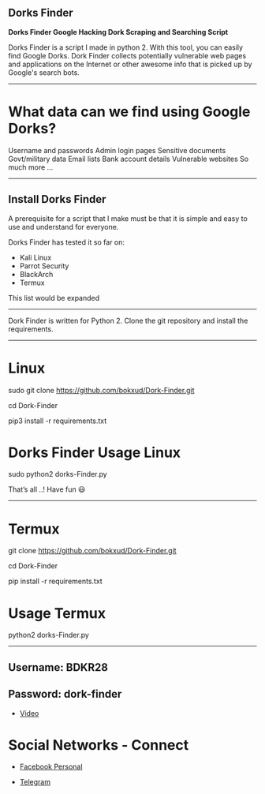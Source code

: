 ## Dorks Finder
**Dorks Finder Google Hacking Dork Scraping and Searching Script**

Dorks Finder is a script I made in python 2. With this tool, you can easily find Google Dorks. Dork Finder collects potentially vulnerable web pages and applications on the Internet or other awesome info that is picked up by Google's search bots. 

****

# What data can we find using Google Dorks?

Username and passwords
Admin login pages
Sensitive documents
Govt/military data
Email lists
Bank account details
Vulnerable websites
So much more …
****

## Install Dorks Finder
A prerequisite for a script that I make must be that it is simple and easy to use and understand for everyone.

Dorks Finder has tested it so far on:
* Kali Linux
* Parrot Security
* BlackArch
* Termux

This list would be expanded
****

Dork Finder is written for Python 2. Clone the git repository and install the requirements.
****

# Linux
sudo git clone https://github.com/bokxud/Dork-Finder.git

cd Dork-Finder

pip3 install -r requirements.txt

# Dorks Finder Usage Linux

sudo python2 dorks-Finder.py

That’s all ..!
Have fun 😃
****

# Termux

git clone https://github.com/bokxud/Dork-Finder.git

cd Dork-Finder

pip install -r requirements.txt

# Usage Termux

python2 dorks-Finder.py

***

## Username: BDKR28
## Password: dork-finder


* [Video](https://www.facebook.com/100160528499386/posts/436485464866889/?app=fbl)



# Social Networks - Connect

* [Facebook Personal](https://www.facebook.com/ctfsolution)

* [Telegram](https://t.me/MrBDKR28)



